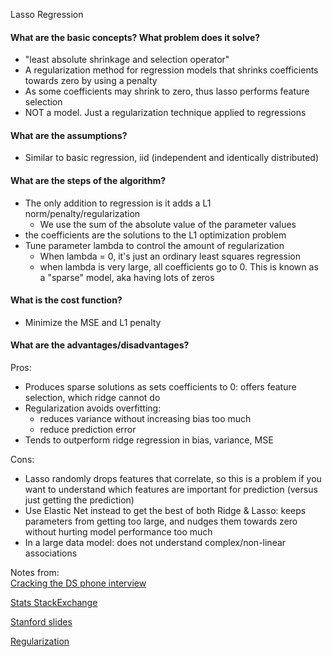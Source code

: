Lasso Regression

#### What are the basic concepts? What problem does it solve?
- "least absolute shrinkage and selection operator"
- A regularization method for regression models that shrinks coefficients towards zero by using a penalty
- As some coefficients may shrink to zero, thus lasso performs feature selection
- NOT a model. Just a regularization technique applied to regressions

#### What are the assumptions?
- Similar to basic regression, iid (independent and identically distributed)

#### What are the steps of the algorithm?
- The only addition to regression is it adds a L1 norm/penalty/regularization
    - We use the sum of the absolute value of the parameter values
- the coefficients are the solutions to the L1 optimization problem
- Tune parameter lambda to control the amount of regularization
  - When lambda = 0, it's just an ordinary least squares regression
  - when lambda is very large, all coefficients go to 0. This is known as a "sparse" model, aka having lots of zeros

#### What is the cost function?
- Minimize the MSE and L1 penalty

#### What are the advantages/disadvantages?
Pros:
- Produces sparse solutions as sets coefficients to 0: offers feature selection, which ridge cannot do
- Regularization avoids overfitting:
    - reduces variance without increasing bias too much
    - reduce prediction error
- Tends to outperform ridge regression in bias, variance, MSE

Cons:
- Lasso randomly drops features that correlate, so this is a problem if you want to understand which features are important for prediction (versus just getting the prediction)
- Use Elastic Net instead to get the best of both Ridge & Lasso: keeps parameters from getting too large, and nudges them towards zero without hurting model performance too much
- In a large data model: does not understand complex/non-linear associations 


Notes from:  
[Cracking the DS phone interview](https://medium.com/@bruceyanghy/crack-the-machine-learning-phone-interview-guide-9e4dc316f65b)

[Stats StackExchange](https://stats.stackexchange.com/tags/lasso/info)

[Stanford slides](https://statweb.stanford.edu/~owen/courses/305a/Rudyregularization.pdf)

[Regularization](https://e2eml.school/regularization.html)
